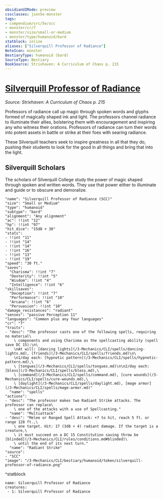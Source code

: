 ```yaml
---
obsidianUIMode: preview
cssclasses: json5e-monster
tags:
- compendium/src/5e/scc
- monster/cr/7
- monster/size/small-or-medium
- monster/type/humanoid/bard
statblock: inline
aliases: ["Silverquill Professor of Radiance"]
NoteIcon: monster
BestiaryType: humanoid (bard)
SourceType: Bestiary
BookSource: Strixhaven: A Curriculum of Chaos p. 215
---
```

# [Silverquill Professor of Radiance](3-Mechanics\CLI\bestiary\humanoid/silverquill-professor-of-radiance-scc.md)
*Source: Strixhaven: A Curriculum of Chaos p. 215*  

Professors of radiance call up magic through spoken words and glyphs formed of magically shaped ink and light. The professors channel radiance to illuminate their allies, bolstering them with encouragement and inspiring any who witness their orations. Professors of radiance can turn their words into potent assets in battle or strike at their foes with searing radiance.

These Silverquill teachers seek to inspire greatness in all that they do, pushing their students to look for the good in all things and bring that into the light.

## Silverquill Scholars

The scholars of Silverquill College study the power of magic shaped through spoken and written words. They use that power either to illuminate and guide or to obscure and demoralize.

```statblock
"name": "Silverquill Professor of Radiance (SCC)"
"size": "Small or Medium"
"type": "humanoid"
"subtype": "bard"
"alignment": "Any alignment"
"ac": !!int "12"
"hp": !!int "97"
"hit_dice": "15d8 + 30"
"stats":
- !!int "11"
- !!int "14"
- !!int "14"
- !!int "16"
- !!int "13"
- !!int "19"
"speed": "30 ft."
"saves":
  "Charisma": !!int "7"
  "Dexterity": !!int "5"
  "Wisdom": !!int "4"
  "Intelligence": !!int "6"
"skillsaves":
  "Deception": !!int "7"
  "Performance": !!int "10"
  "Arcana": !!int "6"
  "Persuasion": !!int "10"
"damage_resistances": "radiant"
"senses": "passive Perception 11"
"languages": "Common plus any four languages"
"cr": "7"
"traits":
- "desc": "The professor casts one of the following spells, requiring no material\
    \ components and using Charisma as the spellcasting ability (spell save DC 15):\n\
    \nAt will: [dancing lights](/3-Mechanics/CLI/spells/dancing-lights.md), [friends](/3-Mechanics/CLI/spells/friends.md)\n\
    \n1/day each: [hypnotic pattern](/3-Mechanics/CLI/spells/hypnotic-pattern.md),\
    \ [tongues](/3-Mechanics/CLI/spells/tongues.md)\n\n2/day each: [bless](/3-Mechanics/CLI/spells/bless.md),\
    \ [command](/3-Mechanics/CLI/spells/command.md), [cure wounds](/3-Mechanics/CLI/spells/cure-wounds.md),\
    \ [daylight](/3-Mechanics/CLI/spells/daylight.md), [mage armor](/3-Mechanics/CLI/spells/mage-armor.md)"
  "name": "spells"
"actions":
- "desc": "The professor makes two Radiant Strike attacks. The professor can replace\
    \ one of the attacks with a use of Spellcasting."
  "name": "Multiattack"
- "desc": "Melee or Ranged Spell Attack: +7 to hit, reach 5 ft. or range 120 ft.,\
    \ one target. Hit: 17 (3d8 + 4) radiant damage. If the target is a creature,\
    \ it must succeed on a DC 15 Constitution saving throw be [blinded](/3-Mechanics/CLI/rules/conditions.md#blinded)\
    \ until the end of its next turn."
  "name": "Radiant Strike"
"source":
- "SCC"
"image": "/3-Mechanics/CLI/bestiary/humanoid/token/silverquill-professor-of-radiance.png"
```
^statblock

```encounter-table
name: Silverquill Professor of Radiance
creatures:
 - 1: Silverquill Professor of Radiance
```